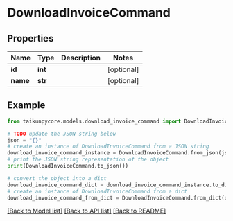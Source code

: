 # DownloadInvoiceCommand


## Properties

Name | Type | Description | Notes
------------ | ------------- | ------------- | -------------
**id** | **int** |  | [optional] 
**name** | **str** |  | [optional] 

## Example

```python
from taikunpycore.models.download_invoice_command import DownloadInvoiceCommand

# TODO update the JSON string below
json = "{}"
# create an instance of DownloadInvoiceCommand from a JSON string
download_invoice_command_instance = DownloadInvoiceCommand.from_json(json)
# print the JSON string representation of the object
print(DownloadInvoiceCommand.to_json())

# convert the object into a dict
download_invoice_command_dict = download_invoice_command_instance.to_dict()
# create an instance of DownloadInvoiceCommand from a dict
download_invoice_command_from_dict = DownloadInvoiceCommand.from_dict(download_invoice_command_dict)
```
[[Back to Model list]](../README.md#documentation-for-models) [[Back to API list]](../README.md#documentation-for-api-endpoints) [[Back to README]](../README.md)


